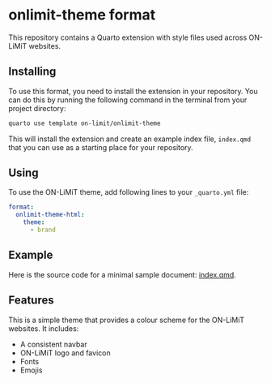 # onlimit-theme format

This repository contains a Quarto extension with style files used across
ON-LiMiT websites.

## Installing

To use this format, you need to install the extension in your
repository. You can do this by running the following command in the
terminal from your project directory:

``` bash
quarto use template on-limit/onlimit-theme
```

This will install the extension and create an example index file,
`index.qmd` that you can use as a starting place for your repository.

## Using

To use the ON-LiMiT theme, add following lines to your `_quarto.yml`
file:

``` yaml
format:
  onlimit-theme-html:
    theme:
      - brand
```

## Example

Here is the source code for a minimal sample document:
[index.qmd](index.qmd).

## Features

This is a simple theme that provides a colour scheme for the ON-LiMiT
websites. It includes:

-   A consistent navbar
-   ON-LiMiT logo and favicon
-   Fonts
-   Emojis
